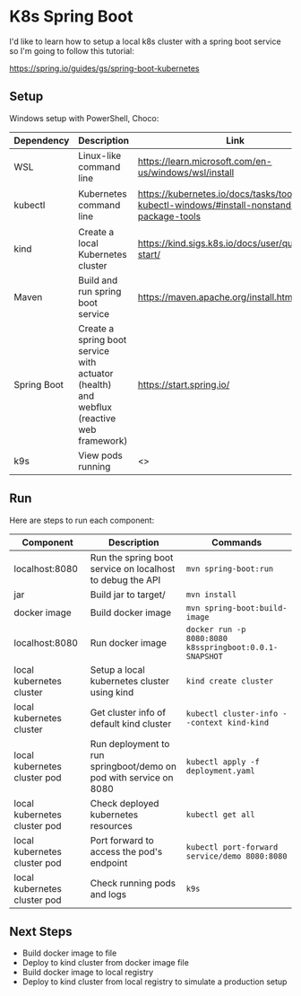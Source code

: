 # K8s Spring Boot

I'd like to learn how to setup a local k8s cluster with a
spring boot service so I'm going to follow this tutorial:

<https://spring.io/guides/gs/spring-boot-kubernetes>

## Setup

Windows setup with PowerShell, Choco:

| Dependency  | Description                                                                              | Link                                                                                                | Steps                                    | Verify                          |
| ----------- | ---------------------------------------------------------------------------------------- | --------------------------------------------------------------------------------------------------- | ---------------------------------------- | ------------------------------- |
| WSL         | Linux-like command line                                                                  | <https://learn.microsoft.com/en-us/windows/wsl/install>                                             | `wsl --install`                          | `wsl --version`                 |
| kubectl     | Kubernetes command line                                                                  | <https://kubernetes.io/docs/tasks/tools/install-kubectl-windows/#install-nonstandard-package-tools> | `choco install kubernetes-cli`           | `kubectl version --client`      |
| kind        | Create a local Kubernetes cluster                                                        | <https://kind.sigs.k8s.io/docs/user/quick-start/>                                                   | `choco install kind`                     | `kind --version`                |
| Maven       | Build and run spring boot service                                                        | <https://maven.apache.org/install.html>                                                             | `choco install maven`                    | `maven --version`               |
| Spring Boot | Create a spring boot service with actuator (health) and webflux (reactive web framework) | <https://start.spring.io/>                                                                          | Build and extract files for this project | `pom.xml` includes dependencies |
| k9s         | View pods running                                                                        | <>                                                                                                  | `choco install k9s`                      | `k9s`                           |

## Run

Here are steps to run each component:

| Component                    | Description                                                       | Commands                                               |
| ---------------------------- | ----------------------------------------------------------------- | ------------------------------------------------------ |
| localhost:8080               | Run the spring boot service on localhost to debug the API         | `mvn spring-boot:run`                                  |
| jar                          | Build jar to target/                                              | `mvn install`                                          |
| docker image                 | Build docker image                                                | `mvn spring-boot:build-image`                          |
| localhost:8080               | Run docker image                                                  | `docker run -p 8080:8080 k8sspringboot:0.0.1-SNAPSHOT` |
| local kubernetes cluster     | Setup a local kubernetes cluster using kind                       | `kind create cluster`                                  |
| local kubernetes cluster     | Get cluster info of default kind cluster                          | `kubectl cluster-info --context kind-kind`             |
| local kubernetes cluster pod | Run deployment to run springboot/demo on pod with service on 8080 | `kubectl apply -f deployment.yaml`                     |
| local kubernetes cluster pod | Check deployed kubernetes resources                               | `kubectl get all`                                      |
| local kubernetes cluster pod | Port forward to access the pod's endpoint                         | `kubectl port-forward service/demo 8080:8080`          |
| local kubernetes cluster pod | Check running pods and logs                                       | `k9s`                                                  |

## Next Steps

- Build docker image to file
- Deploy to kind cluster from docker image file
- Build docker image to local registry
- Deploy to kind cluster from local registry to simulate a production setup
